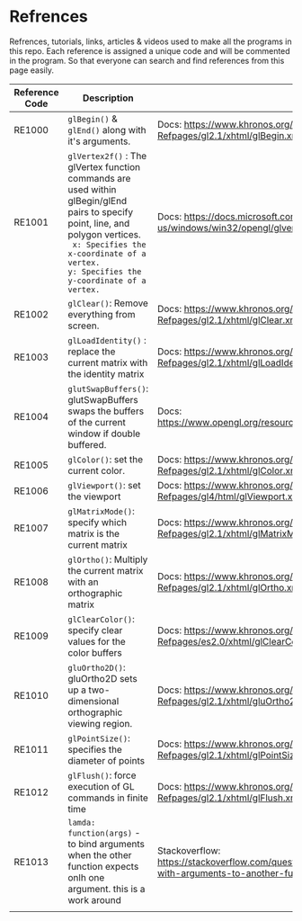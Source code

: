 # Refrences 

Refrences, tutorials, links, articles & videos used to make all the programs in this repo. Each reference is assigned a unique code and will be commented in the program. So that everyone can search and find references from this page easily.

| Reference Code     | Description | Link |
| ----------- | ----------- | ----------- |
| RE1000     | `glBegin()` & `glEnd()` along with it's arguments.      | Docs: https://www.khronos.org/registry/OpenGL-Refpages/gl2.1/xhtml/glBegin.xml |
| RE1001  | `glVertex2f()` : The glVertex function commands are used within glBegin/glEnd pairs to specify point, line, and polygon vertices. <br /> ``` x: Specifies the x-coordinate of a vertex.```<br  >``` y: Specifies the y-coordinate of a vertex. ```     | Docs: https://docs.microsoft.com/en-us/windows/win32/opengl/glvertex2f |
| RE1002 | `glClear()`: Remove everything from screen. | Docs: https://www.khronos.org/registry/OpenGL-Refpages/gl2.1/xhtml/glClear.xml 
| RE1003 | `glLoadIdentity()` : replace the current matrix with the identity matrix | Docs: https://www.khronos.org/registry/OpenGL-Refpages/gl2.1/xhtml/glLoadIdentity.xml
| RE1004 | `glutSwapBuffers()`:  glutSwapBuffers swaps the buffers of the current window if double buffered. | Docs: https://www.opengl.org/resources/libraries/glut/spec3/node21.html
| RE1005 | `glColor()`: set the current color. | Docs: https://www.khronos.org/registry/OpenGL-Refpages/gl2.1/xhtml/glColor.xml
| RE1006 | `glViewport()`: set the viewport| Docs: https://www.khronos.org/registry/OpenGL-Refpages/gl4/html/glViewport.xhtml
| RE1007 | `glMatrixMode()`: specify which matrix is the current matrix | Docs: https://www.khronos.org/registry/OpenGL-Refpages/gl2.1/xhtml/glMatrixMode.xml
| RE1008 | `glOrtho()`: Multiply the current matrix with an orthographic matrix| Docs: https://www.khronos.org/registry/OpenGL-Refpages/gl2.1/xhtml/glOrtho.xml
| RE1009 | `glClearColor()`: specify clear values for the color buffers| Docs: https://www.khronos.org/registry/OpenGL-Refpages/es2.0/xhtml/glClearColor.xml
| RE1010 | `gluOrtho2D()`: gluOrtho2D sets up a two-dimensional orthographic viewing region.| Docs: https://www.khronos.org/registry/OpenGL-Refpages/gl2.1/xhtml/gluOrtho2D.xml
| RE1011 | `glPointSize()`: specifies the diameter of points | Docs: https://www.khronos.org/registry/OpenGL-Refpages/gl2.1/xhtml/glPointSize.xml
| RE1012 | `glFlush()`: force execution of GL commands in finite time| Docs: https://www.khronos.org/registry/OpenGL-Refpages/gl2.1/xhtml/glFlush.xml
| RE1013 | `lamda: function(args)` -  to bind arguments when the other function expects onlh one argument. this is a work around | Stackoverflow: https://stackoverflow.com/questions/803616/passing-functions-with-arguments-to-another-function-in-python
|||